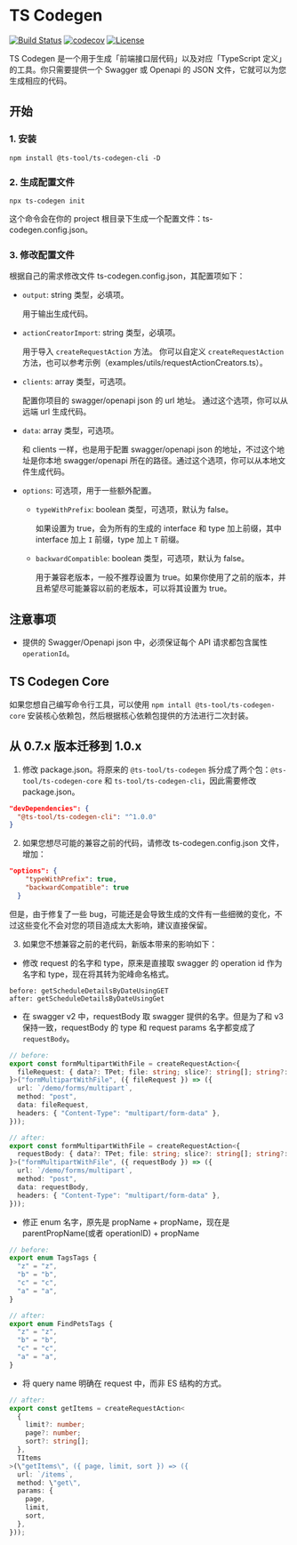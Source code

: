 # TS Codegen

[![Build Status](https://img.shields.io/travis/reeli/ts-codegen.svg?style=flat-square&branch=master)](https://travis-ci.org/reeli/ts-codegen)
[![codecov](https://codecov.io/gh/reeli/ts-codegen/branch/master/graph/badge.svg?style=flat-square)](https://codecov.io/gh/reeli/ts-codegen)
[![License](https://img.shields.io/npm/l/@ts-tool/ts-codegen.svg?style=flat-square)](https://npmjs.org/package/@ts-tool/ts-codegen)

TS Codegen 是一个用于生成「前端接口层代码」以及对应「TypeScript 定义」的工具。你只需要提供一个 Swagger 或 Openapi 的 JSON 文件，它就可以为您生成相应的代码。

## 开始

### 1. 安装

`npm install @ts-tool/ts-codegen-cli -D`

### 2. 生成配置文件

`npx ts-codegen init`

这个命令会在你的 project 根目录下生成一个配置文件：ts-codegen.config.json。

### 3. 修改配置文件

根据自己的需求修改文件 ts-codegen.config.json，其配置项如下：

- `output`: string 类型，必填项。

    用于输出生成代码。

- `actionCreatorImport`: string 类型，必填项。

    用于导入 `createRequestAction` 方法。 你可以自定义 `createRequestAction` 方法，也可以参考示例（examples/utils/requestActionCreators.ts）。

- `clients`: array 类型，可选项。

    配置你项目的 swagger/openapi json 的 url 地址。 通过这个选项，你可以从远端 url 生成代码。

- `data`: array 类型，可选项。

    和 clients 一样，也是用于配置 swagger/openapi json 的地址，不过这个地址是你本地 swagger/openapi 所在的路径。通过这个选项，你可以从本地文件生成代码。

- `options`: 可选项，用于一些额外配置。

    - `typeWithPrefix`: boolean 类型，可选项，默认为 false。
    
        如果设置为 true，会为所有的生成的 interface 和 type 加上前缀，其中 interface 加上 `I` 前缀，type 加上 `T` 前缀。
    
    - `backwardCompatible`: boolean 类型，可选项，默认为 false。
    
        用于兼容老版本，一般不推荐设置为 true。如果你使用了之前的版本，并且希望尽可能兼容以前的老版本，可以将其设置为 true。

## 注意事项

- 提供的 Swagger/Openapi json 中，必须保证每个 API 请求都包含属性 `operationId`。

## TS Codegen Core

如果您想自己编写命令行工具，可以使用 `npm intall @ts-tool/ts-codegen-core` 安装核心依赖包，然后根据核心依赖包提供的方法进行二次封装。

## 从 0.7.x 版本迁移到 1.0.x 

1. 修改 package.json。将原来的 `@ts-tool/ts-codegen` 拆分成了两个包：`@ts-tool/ts-codegen-core` 和 `ts-tool/ts-codegen-cli`，因此需要修改 package.json。

```json
"devDependencies": {
  "@ts-tool/ts-codegen-cli": "^1.0.0"
}
```

2. 如果您想尽可能的兼容之前的代码，请修改 ts-codegen.config.json 文件，增加：

```json
"options": {
    "typeWithPrefix": true,
    "backwardCompatible": true
  }
```

但是，由于修复了一些 bug，可能还是会导致生成的文件有一些细微的变化，不过这些变化不会对您的项目造成太大影响，建议直接保留。

3. 如果您不想兼容之前的老代码，新版本带来的影响如下：

- 修改 request 的名字和 type，原来是直接取 swagger 的 operation id 作为名字和 type，现在将其转为驼峰命名格式。

```text
before: getScheduleDetailsByDateUsingGET
after: getScheduleDetailsByDateUsingGet
```

- 在 swagger v2 中，requestBody 取 swagger 提供的名字。但是为了和 v3 保持一致，requestBody 的 type 和 request params 名字都变成了 `requestBody`。

```typescript
// before:
export const formMultipartWithFile = createRequestAction<{
  fileRequest: { data?: TPet; file: string; slice?: string[]; string?: string };
}>("formMultipartWithFile", ({ fileRequest }) => ({
  url: `/demo/forms/multipart`,
  method: "post",
  data: fileRequest,
  headers: { "Content-Type": "multipart/form-data" },
}));

// after:
export const formMultipartWithFile = createRequestAction<{
  requestBody: { data?: TPet; file: string; slice?: string[]; string?: string };
}>("formMultipartWithFile", ({ requestBody }) => ({
  url: `/demo/forms/multipart`,
  method: "post",
  data: requestBody,
  headers: { "Content-Type": "multipart/form-data" },
}));
```

- 修正 enum 名字，原先是 propName + propName，现在是 parentPropName(或者 operationID) + propName

```typescript
// before:
export enum TagsTags {
  "z" = "z",
  "b" = "b",
  "c" = "c",
  "a" = "a",
}

// after:
export enum FindPetsTags {
  "z" = "z",
  "b" = "b",
  "c" = "c",
  "a" = "a",
}
```

- 将 query name 明确在 request 中，而非 ES 结构的方式。

```typescript
// after:
export const getItems = createRequestAction<
  {
    limit?: number;
    page?: number;
    sort?: string[];
  },
  TItems
>(\"getItems\", ({ page, limit, sort }) => ({
  url: `/items`,
  method: \"get\",
  params: {
    page,
    limit,
    sort,
  },
}));
```  



